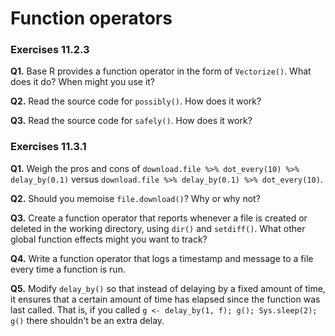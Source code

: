 # Function operators



### Exercises 11.2.3

**Q1.** Base R provides a function operator in the form of `Vectorize()`. What does it do? When might you use it?

**Q2.** Read the source code for `possibly()`. How does it work?

**Q3.** Read the source code for `safely()`. How does it work?

### Exercises 11.3.1

**Q1.** Weigh the pros and cons of `download.file %>% dot_every(10) %>% delay_by(0.1)` versus `download.file %>% delay_by(0.1) %>% dot_every(10)`.

**Q2.** Should you memoise `file.download()`? Why or why not?

**Q3.** Create a function operator that reports whenever a file is created or deleted in the working directory, using `dir()` and `setdiff()`. What other global function effects might you want to track?

**Q4.** Write a function operator that logs a timestamp and message to a file every time a function is run.

**Q5.** Modify `delay_by()` so that instead of delaying by a fixed amount of time, it ensures that a certain amount of time has elapsed since the function was last called. That is, if you called `g <- delay_by(1, f); g(); Sys.sleep(2); g()` there shouldn't be an extra delay.
